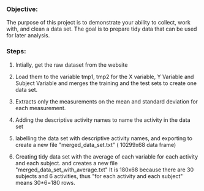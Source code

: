 ### Objective:

The purpose of this project is to demonstrate your ability to collect, work with, and clean a data set. The goal is to prepare tidy data that can be used for later analysis.

### Steps:

1. Intially, get the raw dataset from the website 

2. Load them to the variable tmp1, tmp2 for the X variable, Y Variable and Subject Variable and merges the training and the test sets to create one data set.

3. Extracts only the measurements on the mean and standard deviation for each measurement.

4. Adding the descriptive activity names to name the activity in the data set

5. labelling the data set with descriptive activity names, and exporting to create a new file "merged_data_set.txt"  ( 10299x68 data frame)

6. Creating tidy data set with the average of each variable for each activity and each subject. and creates a new file "merged_data_set_with_average.txt"
	It is 180x68 because there are 30 subjects and 6 activities, thus "for each activity and each subject" means 30*6=180 rows. 
